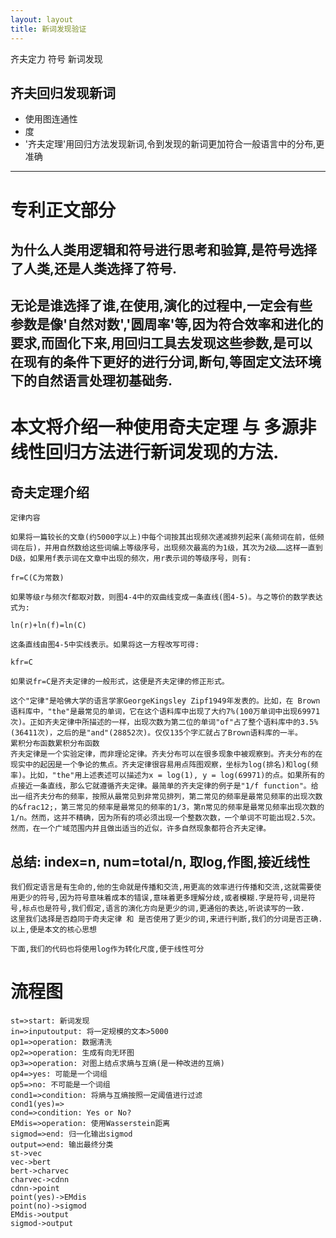 ```yaml
---
layout: layout
title: 新词发现验证
---
```


齐夫定力 符号 新词发现



##  齐夫回归发现新词
- 使用图连通性
- 度
- '齐夫定理'用回归方法发现新词,令到发现的新词更加符合一般语言中的分布,更准确

---
# 专利正文部分
## 为什么人类用逻辑和符号进行思考和验算,是符号选择了人类,还是人类选择了符号.
## 无论是谁选择了谁,在使用,演化的过程中,一定会有些参数是像'自然对数','圆周率'等,因为符合效率和进化的要求,而固化下来,用回归工具去发现这些参数,是可以在现有的条件下更好的进行分词,断句,等固定文法环境下的自然语言处理初基础务.

# 本文将介绍一种使用奇夫定理 与 多源非线性回归方法进行新词发现的方法.

## 奇夫定理介绍

```
定律内容

如果将一篇较长的文章(约5000字以上)中每个词按其出现频次递减排列起来(高频词在前，低频词在后)，并用自然数给这些词编上等级序号，出现频次最高的为1级，其次为2级……这样一直到D级，如果用f表示词在文章中出现的频次，用r表示词的等级序号，则有:

fr=C(C为常数)

如果等级r与频次f都取对数，则图4-4中的双曲线变成一条直线(图4-5)。与之等价的数学表达式为:

ln(r)+ln(f)=ln(C)

这条直线由图4-5中实线表示。如果将这一方程改写可得:

kfr=C

如果说fr=C是齐夫定律的一般形式，这便是齐夫定律的修正形式。

这个"定律"是哈佛大学的语言学家GeorgeKingsley Zipf1949年发表的。比如，在 Brown 语料库中，"the"是最常见的单词，它在这个语料库中出现了大约7%(100万单词中出现69971次)。正如齐夫定律中所描述的一样，出现次数为第二位的单词"of"占了整个语料库中的3.5%(36411次)，之后的是"and"(28852次)。仅仅135个字汇就占了Brown语料库的一半。
累积分布函数累积分布函数
齐夫定律是一个实验定律，而非理论定律。齐夫分布可以在很多现象中被观察到。齐夫分布的在现实中的起因是一个争论的焦点。齐夫定律很容易用点阵图观察，坐标为log(排名)和log(频率)。比如，"the"用上述表述可以描述为x = log(1), y = log(69971)的点。如果所有的点接近一条直线，那么它就遵循齐夫定律。最简单的齐夫定律的例子是"1/f function"。给出一组齐夫分布的频率，按照从最常见到非常见排列，第二常见的频率是最常见频率的出现次数的&frac12;，第三常见的频率是最常见的频率的1/3，第n常见的频率是最常见频率出现次数的1/n。然而，这并不精确，因为所有的项必须出现一个整数次数，一个单词不可能出现2.5次。然而，在一个广域范围内并且做出适当的近似，许多自然现象都符合齐夫定律。

```
## 总结:  index=n, num=total/n, 取log,作图,接近线性
```
我们假定语言是有生命的,他的生命就是传播和交流,用更高的效率进行传播和交流,这就需要使用更少的符号,因为符号意味着成本的错误,意味着更多理解分歧,或者模糊.字是符号,词是符号,标点也是符号,我们假定,语言的演化方向是更少的词,更通俗的表达,听说读写的一致.
这里我们选择是否趋同于奇夫定律 和 是否使用了更少的词,来进行判断,我们的分词是否正确.
以上,便是本文的核心思想

下面,我们的代码也将使用log作为转化尺度,便于线性可分
```
# 流程图

```flow
st=>start: 新词发现
in=>inputoutput: 将一定规模的文本>5000
op1=>operation: 数据清洗
op2=>operation: 生成有向无环图
op3=>operation: 对图上结点求熵与互熵(是一种改进的互熵)
op4=>yes: 可能是一个词组
op5=>no: 不可能是一个词组
cond1=>condition: 将熵与互熵按照一定阈值进行过滤
cond1(yes)=>
cond=>condition: Yes or No?
EMdis=>operation: 使用Wasserstein距离
sigmod=>end: 归一化输出sigmod
output=>end: 输出最终分类
st->vec
vec->bert
bert->charvec
charvec->cdnn
cdnn->point
point(yes)->EMdis
point(no)->sigmod
EMdis->output
sigmod->output
```


